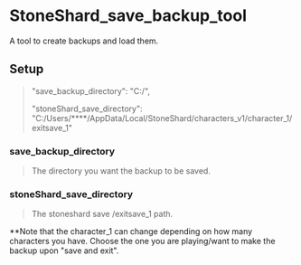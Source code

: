 # StoneShard_save_backup_tool
 A tool to create backups and load them.

## Setup
   > "save_backup_directory": "C:/",
   > 
   > "stoneShard_save_directory": "C:/Users/****/AppData/Local/StoneShard/characters_v1/character_1/exitsave_1"
   

### save_backup_directory
 > The directory you want the backup to be saved.
 
 
 
### stoneShard_save_directory
 > The stoneshard save /exitsave_1 path.
 > 
 **Note that the character_1 can change depending on how many characters you have. Choose the one you are playing/want to make the backup upon "save and exit".
